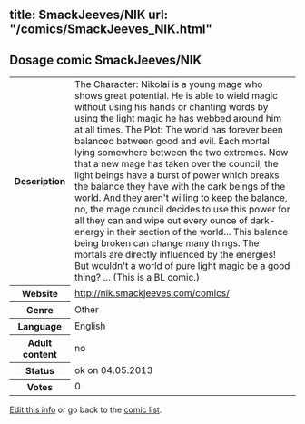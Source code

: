 title: SmackJeeves/NIK
url: "/comics/SmackJeeves_NIK.html"
---
Dosage comic SmackJeeves/NIK
-----------------------------------------

<p id="msg"></p>
<script type="text/javascript">
if (window.location.search === '?edit_info_mail=sent_ok') {
  var elem = document.getElementById("msg");
  elem.innerHTML = 'Edited information sucessfully sent for review, which is usually done daily. Thanks!';
  elem.className = 'ok';
}
</script>
<table class="comicinfo">
<tr>
<th>Description</th><td>The Character: Nikolai is a young mage who shows great potential. He is able to wield magic without using his hands or chanting words by using the light magic he has webbed around him at all times. The Plot: The world has forever been balanced between good and evil. Each mortal lying somewhere between the two extremes. Now that a new mage has taken over the council, the light beings have a burst of power which breaks the balance they have with the dark beings of the world. And they aren't willing to keep the balance, no, the mage council decides to use this power for all they can and wipe out every ounce of dark-energy in their section of the world... This balance being broken can change many things. The mortals are directly influenced by the energies! But wouldn't a world of pure light magic be a good thing? ... (This is a BL comic.)</td>
</tr>
<tr>
<th>Website</th><td><a href="http://nik.smackjeeves.com/comics/">http://nik.smackjeeves.com/comics/</a></td>
</tr>
<tr>
<th>Genre</th><td>Other</td>
</tr>
<tr>
<th>Language</th><td>English</td>
</tr>
<tr>
<th>Adult content</th><td>no</td>
</tr>
<tr>
<th>Status</th><td>ok on 04.05.2013</td>
</tr>
<tr>
<th>Votes</th><td>0</td>
</tr>
</table>

[Edit this info](SmackJeeves_NIK_edit.html) or go back to the [comic list](../comic-index.html).
